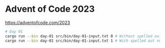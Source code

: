 # Advent of Code 2023

https://adventofcode.com/2023

```bash
# Day 01
cargo run --bin day-01 src/bin/day-01-input.txt 0 # Without spelled out numbers
cargo run --bin day-01 src/bin/day-01-input.txt 1 # With spelled out numbers
```
